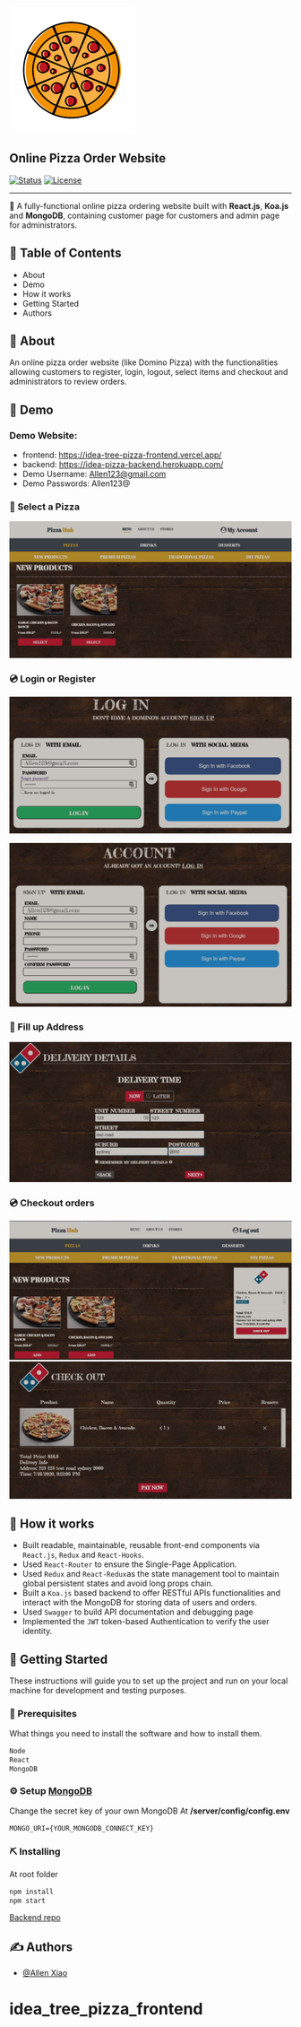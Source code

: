 <!-- <p align="center">
 <img width=150px height=150px src="./public/pizza.png" alt="Pizza logo"></a>
</p> -->
![Pizza logo](./public/pizza.png)

## Online Pizza Order Website
[![Status](https://img.shields.io/badge/status-active-success.svg)]()
[![License](https://img.shields.io/badge/license-MIT-blue.svg)](/LICENSE)

---
🍕 A fully-functional online pizza ordering website built with **React.js**, **Koa.js** and **MongoDB**, containing customer page for customers and admin page for administrators.

## 📝 Table of Contents

- About
- Demo
- How it works
- Getting Started
- Authors

## 🧐 About

An online pizza order website (like Domino Pizza) with the functionalities allowing customers to register, login, logout, select items and checkout and administrators to review orders.

## 🎥 Demo

### Demo Website:
- frontend: https://idea-tree-pizza-frontend.vercel.app/
- backend: https://idea-pizza-backend.herokuapp.com/
- Demo Username: Allen123@gmail.com
- Demo Passwords: Allen123@

### 📀 Select a Pizza
![](./public/select.png)

### 💿 Login or Register 
![](./public/customer-login.png)

![](./public/register.png)

### 💽 Fill up Address
![](./public/delivery-info.png)

### 💿 Checkout orders
![](./public/receipt.png)
![](./public/checkout.png)

## 💭 How it works
- Built readable, maintainable, reusable front-end components via `React.js`, `Redux` and `React-Hooks`.
- Used `React-Router` to ensure the Single-Page Application.
- Used `Redux` and `React-Redux`as the state management tool to maintain global persistent states and avoid long props chain.
- Built a `Koa.js` based backend to offer RESTful APIs functionalities and interact with the MongoDB for storing data of users and orders.
- Used `Swagger` to build API documentation and debugging page
- Implemented the `JWT` token-based Authentication to verify the user identity.

## 🏁 Getting Started
These instructions will guide you to set up the project and run on your local machine for development and testing purposes.

### 🔧 Prerequisites
What things you need to install the software and how to install them.
```
Node
React
MongoDB
```

### ⚙️  Setup [MongoDB](https://www.mongodb.com/)

Change the secret key of your own MongoDB
At **/server/config/config.env**

```
MONGO_URI={YOUR_MONGODB_CONNECT_KEY}
```

### ⛏️ Installing

At root folder
```
npm install
npm start
```
[Backend repo](https://bitbucket.org/Michael_Guo11/idea_tree_pizza_backend/src/master/)

## ✍️ Authors
- [@Allen Xiao](https://github.com/pengfei123xiao)
# idea_tree_pizza_frontend
